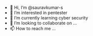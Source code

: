 - 👋 Hi, I’m @sauravkumar-s
- 👀 I’m interested in pentester
- 🌱 I’m currently learning cyber security
- 💞️ I’m looking to collaborate on ...
- 📫 How to reach me ...

<!---
sauravkumar-s/sauravkumar-s is a ✨ special ✨ repository because its `README.md` (this file) appears on your GitHub profile.
You can click the Preview link to take a look at your changes.
--->
